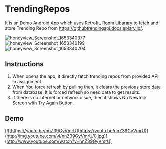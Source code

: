 # TrendingRepos

It is an Demo Android App which uses Retrofit, Room Libarary to fetch and store Trending Repo from https://githubtrendingapi.docs.apiary.io/.

![honeyview_Screenshot_1653340377](https://user-images.githubusercontent.com/45495841/169907080-0772fc76-c46b-41d7-9529-f163b6bfba97.png) ![honeyview_Screenshot_1653340199](https://user-images.githubusercontent.com/45495841/169907089-f2db0ffd-3a73-4ace-b836-405032d3e1e6.png) ![honeyview_Screenshot_1653340204](https://user-images.githubusercontent.com/45495841/169907215-6ecf14be-e2cf-4188-8e5a-ffe48533e806.png)


## Instructions

1. When opens the app, it directly fetch trending repos from provided API in assignment.
2. When You force refresh by pulling then, it clears the previous store data from database. It is forced refresh so need data to get results.
3. If there is no internet or network issue, then it shows No Newtork Screen with Try Again Button.

## Demo


  [![[https://youtu.be/nnZ39GyVmrU](https://youtu.be/nnZ39GyVmrU)](http://img.youtube.com/vi/nnZ39GyVmrU/0.jpg)](http://www.youtube.com/watch?v=nnZ39GyVmrU)
